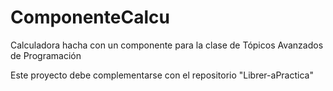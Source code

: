 # ComponenteCalcu
Calculadora hacha con un componente para la clase de Tópicos Avanzados de Programación

Este proyecto debe complementarse con el repositorio "Librer-aPractica"
